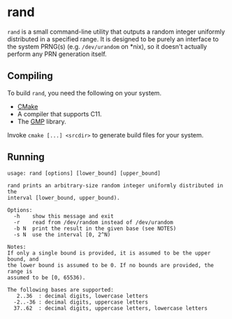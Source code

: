 rand
======
`rand` is a small command-line utility that outputs a random integer uniformly
distributed in a specified range. It is designed to be purely an interface to
the system PRNG(s) (e.g. `/dev/urandom` on \*nix), so it doesn't actually
perform any PRN generation itself.

Compiling
---------
To build `rand`, you need the following on your system.

*   [CMake](http://www.cmake.org)
*   A compiler that supports C11.
*   The [GMP](http://gmplib.org/) library.

Invoke `cmake [...] <srcdir>` to generate build files for your system.

Running
-------
```
usage: rand [options] [lower_bound] [upper_bound]

rand prints an arbitrary-size random integer uniformly distributed in the
interval [lower_bound, upper_bound).

Options:
  -h    show this message and exit
  -r    read from /dev/random instead of /dev/urandom
  -b N  print the result in the given base (see NOTES)
  -s N  use the interval [0, 2^N)

Notes:
If only a single bound is provided, it is assumed to be the upper bound, and
the lower bound is assumed to be 0. If no bounds are provided, the range is
assumed to be [0, 65536).

The following bases are supported:
   2..36  : decimal digits, lowercase letters
  -2..-36 : decimal digits, uppercase letters
  37..62  : decimal digits, uppercase letters, lowercase letters
```
